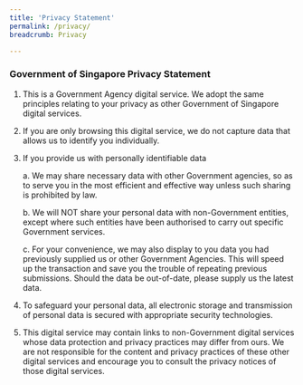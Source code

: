 ```yaml
---
title: 'Privacy Statement'
permalink: /privacy/
breadcrumb: Privacy

---
```



### **Government of Singapore Privacy Statement**

1. This is a Government Agency digital service. We adopt the same principles relating to your privacy as other Government of Singapore digital services.
 
2. If you are only browsing this digital service, we do not capture data that allows us to identify you individually.
 
3. If you provide us with personally identifiable data

   a. We may share necessary data with other Government agencies, so as to serve you in the most efficient and effective way unless such sharing is prohibited by law.

   b. We will NOT share your personal data with non-Government entities, except where such entities have been authorised to carry out specific Government services.

   c. For your convenience, we may also display to you data you had previously supplied us or other Government Agencies. This will speed up the transaction and save you the trouble of repeating previous submissions. Should the data be out-of-date, please supply us the latest data.
 
4. To safeguard your personal data, all electronic storage and transmission of personal data is secured with appropriate security technologies.
 
5. This digital service may contain links to non-Government digital services whose data protection and privacy practices may differ from ours. We are not responsible for the content and privacy practices of these other digital services and encourage you to consult the privacy notices of those digital services.
